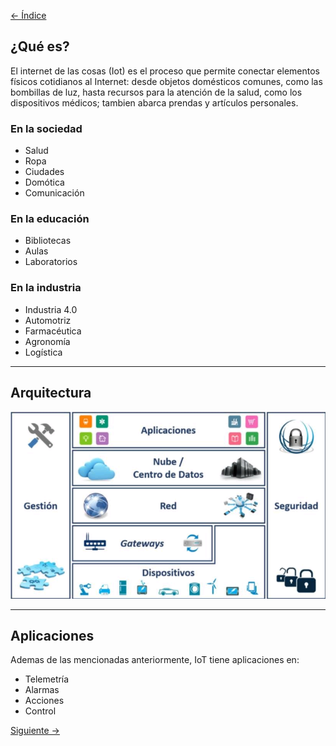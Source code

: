 [<- Índice](../Internet%20of%20Things%20(IoT).md)
## ¿Qué es?

El internet de las cosas (Iot) es el proceso que permite conectar elementos físicos cotidianos al Internet: desde objetos domésticos comunes, como las bombillas de luz, hasta recursos para la atención de la salud, como los dispositivos médicos; tambien abarca prendas y artículos personales.

### En la sociedad

- Salud
- Ropa
- Ciudades
- Domótica
- Comunicación

### En la educación

- Bibliotecas
- Aulas
- Laboratorios

### En la industria

- Industria 4.0
- Automotriz
- Farmacéutica
- Agronomía
- Logística

---

## Arquitectura

![ArquitecturaIot.png](imagenes/ArquitecturaIot.png)

---

## Aplicaciones

Ademas de las mencionadas anteriormente, IoT tiene aplicaciones en:

- Telemetría
- Alarmas
- Acciones
- Control

[Siguiente ->](Dispositivos%20del%20Internet%20de%20las%20Cosas.md)